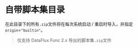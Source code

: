 # 自带脚本集目录

在此目录下的所有`.zip`文件将在每次系统启动 / 重启时导入，并指定`origin`=`"builtin"`。

> 仅支持 DataFlux Func 2.x 导出的脚本集`.zip`文件